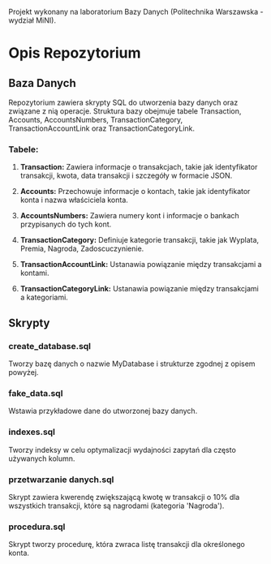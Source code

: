 Projekt wykonany na laboratorium Bazy Danych (Politechnika Warszawska - wydział MiNI).

# Opis Repozytorium

## Baza Danych

Repozytorium zawiera skrypty SQL do utworzenia bazy danych oraz związane z nią operacje. Struktura bazy obejmuje tabele Transaction, Accounts, AccountsNumbers, TransactionCategory, TransactionAccountLink oraz TransactionCategoryLink.

### Tabele:

1. **Transaction:** Zawiera informacje o transakcjach, takie jak identyfikator transakcji, kwota, data transakcji i szczegóły w formacie JSON.

2. **Accounts:** Przechowuje informacje o kontach, takie jak identyfikator konta i nazwa właściciela konta.

3. **AccountsNumbers:** Zawiera numery kont i informacje o bankach przypisanych do tych kont.

4. **TransactionCategory:** Definiuje kategorie transakcji, takie jak Wyplata, Premia, Nagroda, Zadoscuczynienie.

5. **TransactionAccountLink:** Ustanawia powiązanie między transakcjami a kontami.

6. **TransactionCategoryLink:** Ustanawia powiązanie między transakcjami a kategoriami.

## Skrypty

### create_database.sql

Tworzy bazę danych o nazwie MyDatabase i strukturze zgodnej z opisem powyżej.

### fake_data.sql

Wstawia przykładowe dane do utworzonej bazy danych.

### indexes.sql

Tworzy indeksy w celu optymalizacji wydajności zapytań dla często używanych kolumn.

### przetwarzanie danych.sql

Skrypt zawiera kwerendę zwiększającą kwotę w transakcji o 10% dla wszystkich transakcji, które są nagrodami (kategoria 'Nagroda').

### procedura.sql

Skrypt tworzy procedurę, która zwraca listę transakcji dla określonego konta.  

